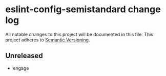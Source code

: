 # eslint-config-semistandard change log

All notable changes to this project will be documented in this file.
This project adheres to [Semantic Versioning](http://semver.org/).

## Unreleased
* engage

